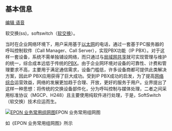 ## 基本信息

[编辑](javascript:;)[ 语音](javascript:;)

软交换(ss)，softswitch（[软交换](https://baike.baidu.com/item/软交换)）。

当时在企业网络环境下，用户采用基于[以太网](https://baike.baidu.com/item/以太网)的电话，通过一套基于PC服务器的呼叫控制软件（Call Manager、Call Server），实现PBX功能（IP PBX）。对于这样一套设备，系统不需单独铺设网络，而只通过与[局域网共享](https://baike.baidu.com/item/局域网共享/4824027)就可实现管理与维护的统一，综合成本远低于传统的[PBX](https://baike.baidu.com/item/PBX)。由于企业网环境对设备的可靠性、计费和管理要求不高，主要用于满足通信需求，设备门槛低，许多设备商都可提供此类解决方案，因此IP PBX应用获得了巨大成功。受到IP PBX成功的启发，为了提高[网络综合](https://baike.baidu.com/item/网络综合)运营效益，网络的发展更加趋于合理、开放，更好的服务于用户。业界提出了这样一种思想：将传统的交换设备部件化，分为呼叫控制与媒体处理，二者之间采用标准协议（MGCP、H248）且主要使用纯软件进行处理，于是，SoftSwitch（软交换）技术应运而生。

[![EPON 业务常用组网图](https://bkimg.cdn.bcebos.com/pic/86d6277f9e2f07088bea6a18e924b899a901f23f?x-bce-process=image/resize,m_lfit,w_440,limit_1/format,f_auto)](https://baike.baidu.com/pic/ss/2134012/0/62667cd054d1e4a7a1ec9c58?fr=lemma&ct=single)EPON 业务常用组网图

如《EPON 业务常用组网图》所示